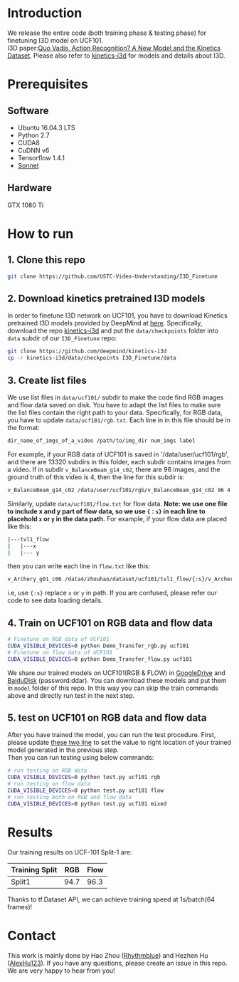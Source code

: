 # Introduction
We release the entire code (both training phase & testing phase) for finetuning I3D model on UCF101.   
I3D paper:[Quo Vadis, Action Recognition? A New Model and the Kinetics Dataset](http://openaccess.thecvf.com/content_cvpr_2017/papers/Carreira_Quo_Vadis_Action_CVPR_2017_paper.pdf). 
Please also refer to [kinetics-i3d](https://github.com/deepmind/kinetics-i3d) for models and details about I3D.
# Prerequisites
## Software
* Ubuntu 16.04.3 LTS
* Python 2.7
* CUDA8
* CuDNN v6
* Tensorflow 1.4.1
* [Sonnet](https://github.com/deepmind/sonnet)

## Hardware
GTX 1080 Ti

# How to run
## 1. Clone this repo
```bash
git clone https://github.com/USTC-Video-Understanding/I3D_Finetune
```
## 2. Download kinetics pretrained I3D models
In order to finetune I3D network on UCF101, you have to download Kinetics pretrained I3D models provided by DeepMind at [here](https://github.com/deepmind/kinetics-i3d/tree/master/data). Specifically, download the repo [kinetics-i3d](https://github.com/deepmind/kinetics-i3d) and put the `data/checkpoints` folder into `data` subdir of our `I3D_Finetune` repo:
```bash
git clone https://github.com/deepmind/kinetics-i3d
cp -r kinetics-i3d/data/checkpoints I3D_Finetune/data
```
## 3. Create list files
We use list files in `data/ucf101/` subdir to make the code find RGB images and flow data saved on disk. You have to adapt the list files to make sure the list files contain the right path to your data. Specifically, for RGB data, you have to update `data/ucf101/rgb.txt`. Each line in in this file should be in the format:
```bash
dir_name_of_imgs_of_a_video /path/to/img_dir num_imgs label
```
For example, if your RGB data of UCF101 is saved in '/data/user/ucf101/rgb', and there are 13320 subdirs in this folder, each subdir contains images from a video. If in subdir `v_BalanceBeam_g14_c02`, there are 96 images, and the ground truth of this video is 4, then the line for this subdir is:
```bash
v_BalanceBeam_g14_c02 /data/user/ucf101/rgb/v_BalanceBeam_g14_c02 96 4
```
Similarly, update `data/ucf101/flow.txt` for flow data. **Note: we use one file to include x and y part of flow data, so we use `{：s}` in each line to placehold `x` or `y` in the data path.** For example, if your flow data are placed like this:
```bash
|---tvl1_flow
|   |---x
|   |--- y
```
then you can write each line in `flow.txt` like this:
```bash
v_Archery_g01_c06 /data4/zhouhao/dataset/ucf101/tvl1_flow/{:s}/v_Archery_g01_c06 107 2
```
i.e, use `{:s}` replace `x` or `y` in path. If you are confused, please refer our code to see data loading details.

## 4. Train on UCF101 on RGB data and flow data
```bash
# Finetune on RGB data of UCF101
CUDA_VISIBLE_DEVICES=0 python Demo_Transfer_rgb.py ucf101
# Finetune on flow data of UCF101
CUDA_VISIBLE_DEVICES=0 python Demo_Transfer_flow.py ucf101 
```
We share our trained models on UCF101(RGB & FLOW) in [GoogleDrive](https://drive.google.com/open?id=1URkdw76Q2yfetDJLPv--2VxWcOg2Q6Hd) and [BaiduDisk](https://pan.baidu.com/s/1LDOlxCfnyZ-EQ4pPwqz5-g) (password:ddar). You can download these models and put them in `model` folder of this repo. In this way you can skip the train commands above and directly run test in the next step.

## 5. test on UCF101 on RGB data and flow data
After you have trained the model, you can run the test procedure. 
First, please update [these two line](https://github.com/USTC-Video-Understanding/I3D_Finetune/blob/master/test.py#L22-L23) to set the value to right location of your trained model generated in the previous step.  
Then you can run testing using below commands:
```bash
# run testing on RGB data
CUDA_VISIBLE_DEVICES=0 python test.py ucf101 rgb
# run testing on flow data
CUDA_VISIBLE_DEVICES=0 python test.py ucf101 flow
# run testing both on RGB and flow data
CUDA_VISIBLE_DEVICES=0 python test.py ucf101 mixed
```

# Results
Our training results on UCF-101 Split-1 are:  

Training Split |      RGB     |    Flow
-------------- | ------------ | -----------
   Split1      |     94.7     |    96.3

Thanks to tf.Dataset API, we can achieve training speed at 1s/batch(64 frames)!

# Contact
This work is mainly done by Hao Zhou ([Rhythmblue](https://github.com/Rhythmblue)) and Hezhen Hu ([AlexHu123](https://github.com/AlexHu123)). If you have any questions, please create an issue in this repo. We are very happy to hear from you!


